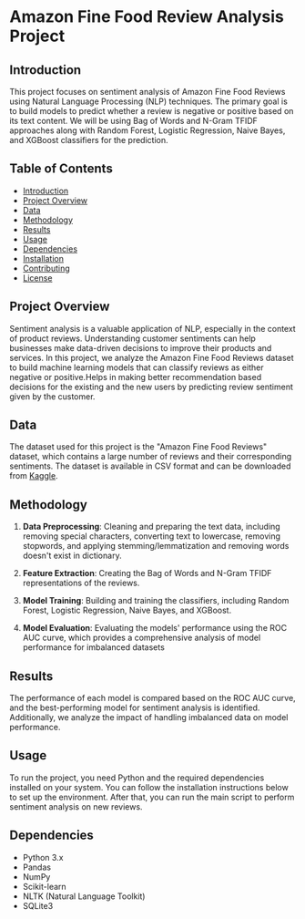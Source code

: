 # Amazon Fine Food Review Analysis Project

## Introduction

This project focuses on sentiment analysis of Amazon Fine Food Reviews using Natural Language Processing (NLP) techniques. The primary goal is to build models to predict whether a review is negative or positive based on its text content. We will be using Bag of Words and N-Gram TFIDF approaches along with Random Forest, Logistic Regression, Naive Bayes, and XGBoost classifiers for the prediction.

## Table of Contents

- [Introduction](#introduction)
- [Project Overview](#project-overview)
- [Data](#data)
- [Methodology](#methodology)
- [Results](#results)
- [Usage](#usage)
- [Dependencies](#dependencies)
- [Installation](#installation)
- [Contributing](#contributing)
- [License](#license)

## Project Overview

Sentiment analysis is a valuable application of NLP, especially in the context of product reviews. Understanding customer sentiments can help businesses make data-driven decisions to improve their products and services. In this project, we analyze the Amazon Fine Food Reviews dataset to build machine learning models that can classify reviews as either negative or positive.Helps in making better recommendation based decisions for the existing and the new users by predicting review sentiment given by the customer. 

## Data

The dataset used for this project is the "Amazon Fine Food Reviews" dataset, which contains a large number of reviews and their corresponding sentiments. The dataset is available in CSV format and can be downloaded from [Kaggle](https://www.kaggle.com/snap/amazon-fine-food-reviews).

## Methodology

1. **Data Preprocessing**: Cleaning and preparing the text data, including removing special characters, converting text to lowercase, removing stopwords, and applying stemming/lemmatization and removing words doesn't exist in dictionary.

2. **Feature Extraction**: Creating the Bag of Words and N-Gram TFIDF representations of the reviews.

3. **Model Training**: Building and training the classifiers, including Random Forest, Logistic Regression, Naive Bayes, and XGBoost.

4. **Model Evaluation**: Evaluating the models' performance using the ROC AUC curve, which provides a comprehensive analysis of model performance for imbalanced datasets

## Results

The performance of each model is compared based on the ROC AUC curve, and the best-performing model for sentiment analysis is identified. Additionally, we analyze the impact of handling imbalanced data on model performance.

## Usage

To run the project, you need Python and the required dependencies installed on your system. You can follow the installation instructions below to set up the environment. After that, you can run the main script to perform sentiment analysis on new reviews.

## Dependencies

- Python 3.x
- Pandas
- NumPy
- Scikit-learn
- NLTK (Natural Language Toolkit)
- SQLite3













